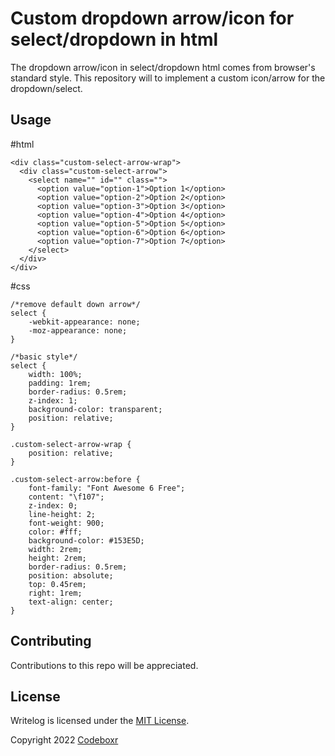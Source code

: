 # Custom dropdown arrow/icon for select/dropdown in html

The dropdown arrow/icon in select/dropdown html  comes from browser's standard style. This repository will to implement a custom icon/arrow for the dropdown/select.

## Usage

#html

```
<div class="custom-select-arrow-wrap">
  <div class="custom-select-arrow">
    <select name="" id="" class="">
      <option value="option-1">Option 1</option>
      <option value="option-2">Option 2</option>
      <option value="option-3">Option 3</option>
      <option value="option-4">Option 4</option>
      <option value="option-5">Option 5</option>
      <option value="option-6">Option 6</option>
      <option value="option-7">Option 7</option>
    </select>
  </div>
</div>
```

#css

```
/*remove default down arrow*/
select {
    -webkit-appearance: none;
    -moz-appearance: none;
}

/*basic style*/
select {
    width: 100%;
    padding: 1rem;
    border-radius: 0.5rem;
    z-index: 1;
    background-color: transparent;
    position: relative;
}

.custom-select-arrow-wrap {
    position: relative;
}

.custom-select-arrow:before {
    font-family: "Font Awesome 6 Free";
    content: "\f107";
    z-index: 0;
    line-height: 2;
    font-weight: 900;
    color: #fff;
    background-color: #153E5D;
    width: 2rem;
    height: 2rem;
    border-radius: 0.5rem;
    position: absolute;
    top: 0.45rem;
    right: 1rem;
    text-align: center;
}
```

## Contributing

Contributions to this repo will be appreciated.


## License

Writelog is licensed under the [MIT License](http://opensource.org/licenses/MIT).

Copyright 2022 [Codeboxr](https://codeboxr.com)
